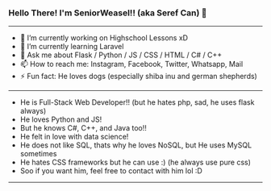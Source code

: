 ### Hello There! I'm SeniorWeasel!! (aka Seref Can) 👋
__________________________________________________________________________
- 🔭 I’m currently working on Highschool Lessons xD
- 🌱 I’m currently learning Laravel
- 💬 Ask me about Flask / Python / JS / CSS / HTML / C# / C++
- 📫 How to reach me: Instagram, Facebook, Twitter, Whatsapp, Mail
- ⚡ Fun fact: He loves dogs (especially shiba inu and german shepherds)
__________________________________________________________________________

- He is Full-Stack Web Developer!! (but he hates php, sad, he uses flask always)
- He loves Python and JS!
- But he knows C#, C++, and Java too!!
- He felt in love with data science!
- He does not like SQL, thats why he loves NoSQL, but He uses MySQL sometimes
- He hates CSS frameworks but he can use :) (he always use pure css)
- Soo if you want him, feel free to contact with him lol :D
__________________________________________________________________________
